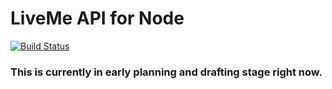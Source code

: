 # LiveMe API for Node
[![Build Status](https://travis-ci.org/thecoder75/liveme-api.svg?branch=master)](https://travis-ci.org/thecoder75/liveme-api)

### This is currently in early planning and drafting stage right now.

